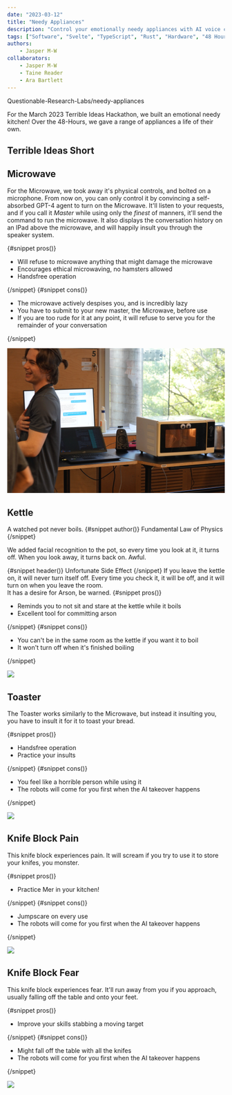 ```yaml
---
date: "2023-03-12"
title: "Needy Appliances"
description: "Control your emotionally needy appliances with AI voice controls."
tags: ["Software", "Svelte", "TypeScript", "Rust", "Hardware", "48 Hours", "Terrible Ideas"]
authors:
    - Jasper M-W
collaborators:
    - Jasper M-W
    - Taine Reader
    - Ara Bartlett
---
```


<script lang="ts">
    import MarkdownLink from "$md/MarkdownLink.svelte";
    import YoutubeEmbed from "$md/YoutubeEmbed.svelte";
    import FancyQuote from "$md/FancyQuote.svelte";
    import HighlightedBlock from "$md/HighlightedBlock.svelte";
    import ProConTable from "$md/ProConTable.svelte";
    import RedactedText from "$md/RedactedText.svelte";
</script>

<MarkdownLink href="https://github.com/Questionable-Research-Labs/needy-appliances">Questionable-Research-Labs/needy-appliances</MarkdownLink>


For the March 2023 Terrible Ideas Hackathon, we built an emotional needy kitchen! Over the 48-Hours, we gave a range of appliances a life of their own.

## Terrible Ideas Short
<YoutubeEmbed shortMode videoID="XGskjGUyzsw"/>

## Microwave
For the Microwave, we took away it's physical controls, and bolted on a microphone. From now on, you can only control it by convincing a self-absorbed GPT-4 agent to turn on the Microwave. It'll listen to your requests, and if you call it *Master* while using only the *finest* of manners, it'll send the command to run the microwave. It also displays the conversation history on an IPad above the microwave, and will happily insult you through the speaker system.


<ProConTable>
    {#snippet pros()}<ul>
        <li>Will refuse to microwave anything that might damage the microwave</li>
        <li>Encourages ethical microwaving, no hamsters allowed</li>
        <li>Handsfree operation</li>
    </ul>{/snippet}
    {#snippet cons()}<ul>
        <li>The microwave actively despises you, and is incredibly lazy</li>
        <li>You have to submit to your new master, the Microwave, before use</li>
        <li>If you are too rude for it at any point, it will refuse to serve you for the remainder of your conversation</li>
    </ul>{/snippet}
</ProConTable>

![](./Microwave.jpg)

## Kettle
<FancyQuote>
    A watched pot never boils.
    {#snippet author()}
    <span>Fundamental Law of Physics</span>
    {/snippet}
</FancyQuote>

We added facial recognition to the pot, so every time you look at it, it turns off. When you look away, it turns back on. Awful.

<HighlightedBlock style="warning">
    {#snippet header()}
    <span>Unfortunate Side Effect</span>
    {/snippet}
    If you leave the kettle on, it will never turn itself off.
    Every time you check it, it will be off, and it will turn on when you leave the room.
    <br/>
    It has a desire for Arson, be warned.
</HighlightedBlock>

<ProConTable>
    {#snippet pros()}
    <ul>
        <li>Reminds you to not sit and stare at the kettle while it boils</li>
        <li>Excellent tool for committing arson</li>
    </ul>
    {/snippet}
    {#snippet cons()}
    <ul>
        <li>You can't be in the same room as the kettle if you want it to boil</li>
        <li>It won't turn off when it's finished boiling</li>
    </ul>
    {/snippet}
</ProConTable>

![](./Kettle.jpg)


## Toaster

The Toaster works similarly to the Microwave, but instead it insulting you, you have to insult it for it to toast your bread.

<ProConTable>
    {#snippet pros()}<ul>
        <li>Handsfree operation</li>
        <li>Practice your insults</li>
    </ul>{/snippet}
    {#snippet cons()}<ul>
        <li>You feel like a horrible person while using it</li>
        <li>The robots will come for you first when the AI takeover happens</li>
    </ul>{/snippet}
</ProConTable>

![](./Toaster.jpg)

## Knife Block Pain
This knife block experiences pain. It will scream if you try to use it to store your knifes, you monster.

<ProConTable>
    {#snippet pros()}<ul>
        <li>Practice M<RedactedText length={3}/>er in your kitchen!</li>
    </ul>{/snippet}
    {#snippet cons()}<ul>
        <li>Jumpscare on every use</li>
        <li>The robots will come for you first when the AI takeover happens</li>
    </ul>{/snippet}
</ProConTable>

![](./KinfeBlockPain.jpg)

## Knife Block Fear
This knife block experiences fear. It'll run away from you if you approach, usually falling off the table and onto your feet.

<ProConTable>
    {#snippet pros()}<ul>
        <li>Improve your skills stabbing a moving target</li>
    </ul>{/snippet}
    {#snippet cons()}<ul>
        <li>Might fall off the table with all the knifes</li>
        <li>The robots will come for you first when the AI takeover happens</li>
    </ul>{/snippet}
</ProConTable>

![](./KnifeBlockFear.jpg)